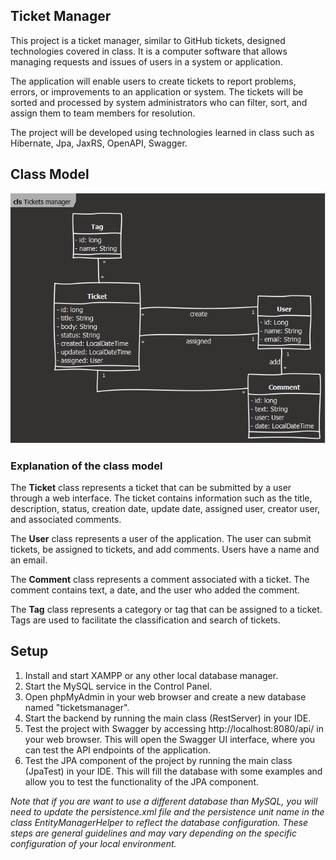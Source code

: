 ## Ticket Manager

This project is a ticket manager, similar to GitHub tickets, designed technologies covered in class. It is a computer software that allows managing requests and issues of users in a system or application.

The application will enable users to create tickets to report problems, errors, or improvements to an application or system. The tickets will be sorted and processed by system administrators who can filter, sort, and assign them to team members for resolution.

The project will be developed using technologies learned in class such as Hibernate, Jpa, JaxRS, OpenAPI, Swagger.

## Class Model

![Tickets manager.png](src%2Fmain%2Fresources%2FTickets%20manager.png)

### Explanation of the class model

The **Ticket** class represents a ticket that can be submitted by a user through a web interface. The ticket contains information such as the title, description, status, creation date, update date, assigned user, creator user, and associated comments.

The **User** class represents a user of the application. The user can submit tickets, be assigned to tickets, and add comments. Users have a name and an email.

The **Comment** class represents a comment associated with a ticket. The comment contains text, a date, and the user who added the comment.

The **Tag** class represents a category or tag that can be assigned to a ticket. Tags are used to facilitate the classification and search of tickets.


## Setup
1. Install and start XAMPP or any other local database manager.
2. Start the MySQL service in the Control Panel.
3. Open phpMyAdmin in your web browser and create a new database named "ticketsmanager".
4. Start the backend by running the main class (RestServer) in your IDE.
5. Test the project with Swagger by accessing http://localhost:8080/api/ in your web browser. This will open the Swagger UI interface, where you can test the API endpoints of the application.
6. Test the JPA component of the project by running the main class (JpaTest) in your IDE. This will fill the database with some examples and allow you to test the functionality of the JPA component.

_Note that if you are want to use a different database than MySQL, you will need to update the persistence.xml file and the persistence unit name in the class EntityManagerHelper to reflect the database configuration.
These steps are general guidelines and may vary depending on the specific configuration of your local environment._